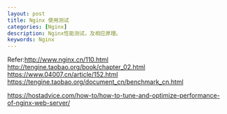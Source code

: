 ```yaml
---
layout: post
title: Nginx 使用测试
categories: [Nginx]
description: Nginx性能测试，及相应原理。
keywords: Nginx
---
```


Refer:http://www.nginx.cn/110.html
http://tengine.taobao.org/book/chapter_02.html
https://www.04007.cn/article/152.html
https://tengine.taobao.org/document_cn/benchmark_cn.html

 https://hostadvice.com/how-to/how-to-tune-and-optimize-performance-of-nginx-web-server/ 
